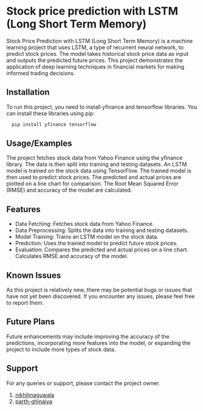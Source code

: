 
# Stock price prediction with LSTM (Long Short Term Memory)

Stock Price Prediction with LSTM (Long Short Term Memory) is a machine learning project that uses LSTM, a type of recurrent neural network, to predict stock prices. The model takes historical stock price data as input and outputs the predicted future prices. This project demonstrates the application of deep learning techniques in financial markets for making informed trading decisions.

## Installation

To run this project, you need to install yfinance and tensorflow libraries. You can install these libraries using pip:

```bash
  pip install yfinance tensorflow
```
    
## Usage/Examples

The project fetches stock data from Yahoo Finance using the yfinance library. The data is then split into training and testing datasets. An LSTM model is trained on the stock data using TensorFlow. The trained model is then used to predict stock prices. The predicted and actual prices are plotted on a line chart for comparison. The Root Mean Squared Error (RMSE) and accuracy of the model are calculated.


## Features

- Data Fetching: Fetches stock data from Yahoo Finance.
- Data Preprocessing: Splits the data into training and testing datasets.
- Model Training: Trains an LSTM model on the stock data.
- Prediction: Uses the trained model to predict future stock prices.
- Evaluation: Compares the predicted and actual prices on a line chart. Calculates RMSE and accuracy of the model.


## Known Issues

As this project is relatively new, there may be potential bugs or issues that have not yet been discovered. If you encounter any issues, please feel free to report them.
## Future Plans

Future enhancements may include improving the accuracy of the predictions, incorporating more features into the model, or expanding the project to include more types of stock data.
## Support

For any queries or support, please contact the project owner.

1. [nikhilmaguwala](https://github.com/nikhilmaguwala)
2. [parth-ghinaiya](https://github.com/parth-ghinaiya)
